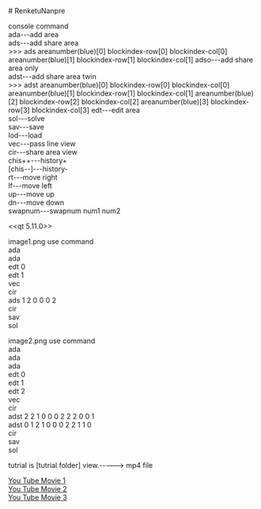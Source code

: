 <html># RenketuNanpre
  <body>
    <p>
console command<br>
  ada---add area<br>
  ads---add share area<br>
      >>> ads areanumber(blue)[0] blockindex-row[0] blockindex-col[0] areanumber(blue)[1] blockindex-row[1] blockindex-col[1]
  adso---add share area only<br>
  adst---add share area twin<br>
      >>> adst  areanumber(blue)[0] blockindex-row[0] blockindex-col[0] areanumber(blue)[1] blockindex-row[1] blockindex-col[1]  areanumber(blue)[2] blockindex-row[2] blockindex-col[2] areanumber(blue)[3] blockindex-row[3] blockindex-col[3]
  edt---edit area<br>
  sol---solve<br>
  sav---save<br>
  lod---load<br>
  vec---pass line view<br>
  cir---share area view<br>
  chis++---history+<br>
  [chis--]---history-<br>
  rt---move right<br>
  lf---move left<br>
  up---move up<br>
  dn---move down<br>
  swapnum---swapnum num1 num2<br>
  
  <<qt 5.11.0>><br>
  </p>
  <p>
  image1.png use command<br>
  ada<br>ada<br>
  edt 0<br>
  edt 1<br>
  vec<br>
  cir<br>
  ads 1 2 0 0 0 2<br>
  cir<br>
  sav<br>
  sol<br>
</p>
  <p>
  image2.png use command<br>
  ada<br>ada<br>ada<br>
  edt 0<br>
  edt 1<br>
  edt 2<br>
  vec<br>
  cir<br>
  adst 2 2 1 0 0 0 2 2 2 0 0 1<br>
  adst 0 1 2 1 0 0 0 2 2 1 1 0<br>
  cir<br>
  sav<br>
  sol<br>
</p>
<p>tutrial is [tutrial folder] view.-----> mp4 file
  </p>
  <a href="https://youtu.be/w3G-TwvInis">You Tube Movie 1</a><br>
<a href="https://youtu.be/syY4C6DuJMo">You Tube Movie 2</a><br>
<a href="https://youtu.be/gNiDehRTMgM">You Tube Movie 3</a><br>
  </body>
</html>
